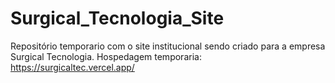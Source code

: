 # Surgical_Tecnologia_Site
Repositório temporario com o site institucional sendo criado para a empresa Surgical Tecnologia.
Hospedagem temporaria: https://surgicaltec.vercel.app/
